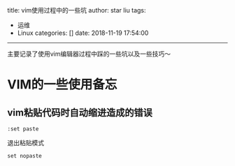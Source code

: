 title: vim使用过程中的一些坑
author: star liu
tags:
  - 运维
  - Linux
categories: []
date: 2018-11-19 17:54:00
---
主要记录了使用vim编辑器过程中踩的一些坑以及一些技巧～
<!--more-->
# VIM的一些使用备忘

## vim粘贴代码时自动缩进造成的错误
```
:set paste
```
退出粘贴模式
```
set nopaste
```
